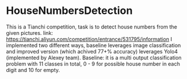 # HouseNumbersDetection
This is a Tianchi competition, task is to detect house numbers from the given pictures. link: https://tianchi.aliyun.com/competition/entrance/531795/information 
I implemented two different ways, baseline leverages image classification and improved version (which achived 77+% accuracy) leverages Yolo4 (implemented by Alexey team). 
Baseline: it is a multi output classification problem with 11 classes in total, 0 - 9 for possible house number in each digit and 10 for empty.
